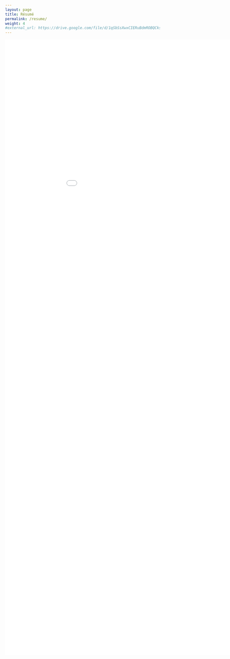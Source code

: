 ```yaml
---
layout: page
title: Résumé
permalink: /resume/
weight: 4
#external_url: https://drive.google.com/file/d/1qSbSsXwxCIERuBdmROBQCksBiJhwB8go/view?usp=sharing
---
```


<embed src="files/Surya_Pusapati_CV_2022.pdf" width="1000" height="2000" >